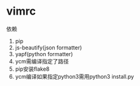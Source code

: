 # vimrc
依赖
1. pip
2. js-beautify(json formatter)
3. yapf(python formatter)
4. ycm需编译指定了路径
5. pip安装flake8
6. ycm编译如果指定python3需用python3 install.py

